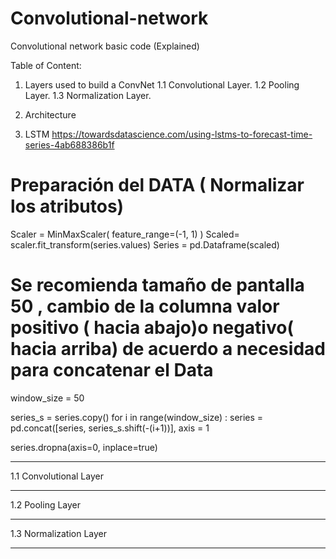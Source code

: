# Convolutional-network
Convolutional network basic code (Explained)



Table of Content:

1. Layers used to build a ConvNet
  1.1 Convolutional Layer.
  1.2 Pooling Layer.
  1.3 Normalization Layer.
  
2. Architecture

3. LSTM https://towardsdatascience.com/using-lstms-to-forecast-time-series-4ab688386b1f

# Preparación del DATA ( Normalizar los atributos)

Scaler = MinMaxScaler( feature_range=(-1, 1) )
Scaled= scaler.fit_transform(series.values)
Series = pd.Dataframe(scaled)

# Se recomienda tamaño de pantalla 50 , cambio de la columna valor positivo ( hacia abajo)o negativo( hacia arriba) de acuerdo a necesidad para concatenar el Data 

window_size = 50

series_s = series.copy()
for i in range(window_size) :
series = pd.concat([series, series_s.shift(-(i+1))], axis = 1

series.dropna(axis=0, inplace=true)











----------------------------------------------------------------------------------------------------------------------------------------
1.1 Convolutional Layer







----------------------------------------------------------------------------------------------------------------------------------------
1.2 Pooling Layer







----------------------------------------------------------------------------------------------------------------------------------------
1.3 Normalization Layer









----------------------------------------------------------------------------------------------------------------------------------------

